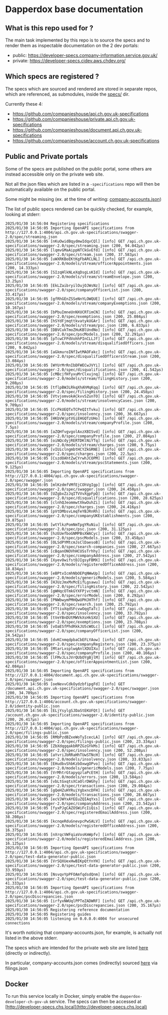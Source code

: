 # Dapperdox base documentation

## What is this repo used for ?

The main task implemented by this repo is to source the specs and to render them as inspectable documentation on the 2 dev portals:
- public:  https://developer-specs.company-information.service.gov.uk/
- private: https://developer-specs.cidev.aws.chdev.org/

## Which specs are registered ?

The specs which are sourced and rendered are stored in separate repos, which are referenced, as submodules, inside the [specs/](https://github.com/companieshouse/dapperdox.developer.ch.gov.uk/tree/9571799d47f5cf0214ad06bf334e0272539a0bf2/specs) dir.

Currently these 4:

- https://github.com/companieshouse/api.ch.gov.uk-specifications
- https://github.com/companieshouse/private.api.ch.gov.uk-specifications
- https://github.com/companieshouse/document.api.ch.gov.uk-specifications
- https://github.com/companieshouse/account.ch.gov.uk-specifications

## Public and Private portals

Some of the specs are published on the public portal, some others are instead accessible only on the private web site.

Not all the json files which are listed in a `-specifications` repo will then be automatically available on the public portal.

Some might be missing (ex. at the time of writing:
[company-accounts.json](https://github.com/companieshouse/api.ch.gov.uk-specifications/blob/e7ed000/swagger-2.0/spec/company-accounts.json))

The list of public specs rendered can be quickly checked, for example, looking at stderr:

    2025/01/30 14:56:04 Registering specifications
    2025/01/30 14:56:05 Importing OpenAPI specifications from http://127.0.0.1:4004/api.ch.gov.uk-specifications/swagger-2.0/spec/streaming.json
    2025/01/30 14:56:05 [nKuOwidBqydmwIdqvCQl] [info] GET /api.ch.gov.uk-specifications/swagger-2.0/spec/streaming.json (200, 94.042µs)
    2025/01/30 14:56:05 [lqmvGMaAippNTCkGvEfd] [info] GET /api.ch.gov.uk-specifications/swagger-2.0/spec/stream.json (200, 37.583µs)
    2025/01/30 14:56:05 [uWXRKBoEKtKgFbARCLNL] [info] GET /api.ch.gov.uk-specifications/swagger-2.0/models/stream/officerAppointments.json (200, 14.333µs)
    2025/01/30 14:56:05 [SIzqHlkNLeXqDsgLsKId] [info] GET /api.ch.gov.uk-specifications/swagger-2.0/models/stream/streamEnvelope.json (200, 13.25µs)
    2025/01/30 14:56:05 [EkLZaibryilOujOJWsNz] [info] GET /api.ch.gov.uk-specifications/swagger-2.0/spec/companyOfficerList.json (200, 33.417µs)
    2025/01/30 14:56:05 [gfRhGEnZSSeNnYLOWQUE] [info] GET /api.ch.gov.uk-specifications/swagger-2.0/models/stream/companyExemptions.json (200, 10.167µs)
    2025/01/30 14:56:05 [bPbuImneUnNXUCRTimCN] [info] GET /api.ch.gov.uk-specifications/swagger-2.0/spec/exemptions.json (200, 25.084µs)
    2025/01/30 14:56:05 [hSYdFjmqttkvatykUGAr] [info] GET /api.ch.gov.uk-specifications/swagger-2.0/models/stream/psc.json (200, 6.833µs)
    2025/01/30 14:56:05 [DBVCukTmoZHuKBlUndNo] [info] GET /api.ch.gov.uk-specifications/swagger-2.0/spec/pscModels.json (200, 32.291µs)
    2025/01/30 14:56:05 [pTcwCFPdVohhPInCLLJf] [info] GET /api.ch.gov.uk-specifications/swagger-2.0/models/stream/disqualifiedOfficers.json (200, 9.042µs)
    2025/01/30 14:56:05 [aGkmuroINfIwtMAOFakc] [info] GET /api.ch.gov.uk-specifications/swagger-2.0/spec/disqualifiedOfficersStream.json (200, 13.084µs)
    2025/01/30 14:56:05 [WYUrMrRnIbDFWECwJVYi] [info] GET /api.ch.gov.uk-specifications/swagger-2.0/spec/disqualifications.json (200, 41.542µs)
    2025/01/30 14:56:05 [cMBcjfHfyxuMrClxujnq] [info] GET /api.ch.gov.uk-specifications/swagger-2.0/models/stream/filingHistory.json (200, 9.208µs)
    2025/01/30 14:56:05 [tflpBWJLRkqXhAhMqKqq] [info] GET /api.ch.gov.uk-specifications/swagger-2.0/spec/filingHistory.json (200, 24.458µs)
    2025/01/30 14:56:05 [VtvjomvokACkvvSZunTO] [info] GET /api.ch.gov.uk-specifications/swagger-2.0/models/stream/insolvencyCases.json (200, 9.709µs)
    2025/01/30 14:56:05 [CcPkUEQTxTCPeQItTvku] [info] GET /api.ch.gov.uk-specifications/swagger-2.0/spec/insolvency.json (200, 36.667µs)
    2025/01/30 14:56:05 [HKbVWjptVGiEHGQTzUHo] [info] GET /api.ch.gov.uk-specifications/swagger-2.0/models/stream/companyProfile.json (200, 7.5µs)
    2025/01/30 14:56:05 [aZQHfvgvgolAxzXBISvd] [info] GET /api.ch.gov.uk-specifications/swagger-2.0/spec/companyProfile.json (200, 27.084µs)
    2025/01/30 14:56:05 [oiNQcdyjRERTDKlNiYTq] [info] GET /api.ch.gov.uk-specifications/swagger-2.0/models/stream/charges.json (200, 9.75µs)
    2025/01/30 14:56:05 [vIUiclngmbtHCYZkGRNE] [info] GET /api.ch.gov.uk-specifications/swagger-2.0/spec/charges.json (200, 22.5µs)
    2025/01/30 14:56:05 [CszdOAhtZwCYrwhJCOPM] [info] GET /api.ch.gov.uk-specifications/swagger-2.0/models/stream/pscStatements.json (200, 9.125µs)
    2025/01/30 14:56:05 Importing OpenAPI specifications from http://127.0.0.1:4004/api.ch.gov.uk-specifications/swagger-2.0/spec/swagger.json
    2025/01/30 14:56:05 [mlKzdmfVMfEjCOhVgIgp] [info] GET /api.ch.gov.uk-specifications/swagger-2.0/spec/swagger.json (200, 24.458µs)
    2025/01/30 14:56:05 [UZgbxZzJqITVVvXgpFpQ] [info] GET /api.ch.gov.uk-specifications/swagger-2.0/spec/disqualifications.json (200, 28.625µs)
    2025/01/30 14:56:05 [clnhQJeommwtXkwOuhZi] [info] GET /api.ch.gov.uk-specifications/swagger-2.0/spec/charges.json (200, 24.416µs)
    2025/01/30 14:56:05 [pVtDMbsvLmqTeYBJRnRh] [info] GET /api.ch.gov.uk-specifications/swagger-2.0/spec/companyUKEstablishments.json (200, 19.875µs)
    2025/01/30 14:56:05 [wtYlkzPomNmTpgYRuNiu] [info] GET /api.ch.gov.uk-specifications/swagger-2.0/spec/psc.json (200, 31.125µs)
    2025/01/30 14:56:05 [hzEUefboGNMPBsXWACyc] [info] GET /api.ch.gov.uk-specifications/swagger-2.0/spec/pscModels.json (200, 33.458µs)
    2025/01/30 14:56:05 [OLSdPYMtcmJsClDaesoB] [info] GET /api.ch.gov.uk-specifications/swagger-2.0/spec/search-companies.json (200, 27.667µs)
    2025/01/30 14:56:05 [cBqanONOVhHCUSsTrhhy] [info] GET /api.ch.gov.uk-specifications/swagger-2.0/spec/companyAddress.json (200, 27.542µs)
    2025/01/30 14:56:05 [XyevOwifstDJIgsyFBMX] [info] GET /api.ch.gov.uk-specifications/swagger-2.0/models/registeredOfficeAddress.json (200, 18.834µs)
    2025/01/30 14:56:05 [eBPtvIcmhNbOEPqNWwUp] [info] GET /api.ch.gov.uk-specifications/swagger-2.0/models/genericModels.json (200, 5.584µs)
    2025/01/30 14:56:05 [HJUzJmxMxMcEifLgsawu] [info] GET /api.ch.gov.uk-specifications/swagger-2.0/spec/filingHistory.json (200, 22.542µs)
    2025/01/30 14:56:05 [gWHqcOTmkGYXFPjvctmN] [info] GET /api.ch.gov.uk-specifications/swagger-2.0/spec/errorModel.json (200, 8.292µs)
    2025/01/30 14:56:05 [PNWbwymPMHQwUPHJHThf] [info] GET /api.ch.gov.uk-specifications/swagger-2.0/spec/search.json (200, 25.792µs)
    2025/01/30 14:56:05 [YTtiuXqdSFcvwOqqTaTc] [info] GET /api.ch.gov.uk-specifications/swagger-2.0/spec/insolvency.json (200, 33.792µs)
    2025/01/30 14:56:05 [tVeYBnDUtMWVkXsHkSXU] [info] GET /api.ch.gov.uk-specifications/swagger-2.0/spec/exemptions.json (200, 23.708µs)
    2025/01/30 14:56:05 [vOaESfPhdRkkJUScWOLc] [info] GET /api.ch.gov.uk-specifications/swagger-2.0/spec/companyOfficerList.json (200, 24.542µs)
    2025/01/30 14:56:05 [dvKCnmqdpbaCbEFLYAow] [info] GET /api.ch.gov.uk-specifications/swagger-2.0/spec/companyRegisters.json (200, 23.375µs)
    2025/01/30 14:56:05 [MtarLxsplwqAnlXDUIXu] [info] GET /api.ch.gov.uk-specifications/swagger-2.0/spec/companyProfile.json (200, 40.166µs)
    2025/01/30 14:56:05 [lFMvJLsJVrQUbOYgBjlM] [info] GET /api.ch.gov.uk-specifications/swagger-2.0/spec/officerAppointmentList.json (200, 42.084µs)
    2025/01/30 14:56:05 Importing OpenAPI specifications from http://127.0.0.1:4004/document.api.ch.gov.uk-specifications/swagger-2.0/spec/swagger.json
    2025/01/30 14:56:05 [oeNevvCdkOydzbfipgFd] [info] GET /document.api.ch.gov.uk-specifications/swagger-2.0/spec/swagger.json (200, 34.709µs)
    2025/01/30 14:56:05 Importing OpenAPI specifications from http://127.0.0.1:4004/account.ch.gov.uk-specifications/swagger-2.0/identity-public.json
    2025/01/30 14:56:05 [ELjYsylgSJDaStEKUFQt] [info] GET /account.ch.gov.uk-specifications/swagger-2.0/identity-public.json (200, 26.417µs)
    2025/01/30 14:56:05 Importing OpenAPI specifications from http://127.0.0.1:4004/api.ch.gov.uk-specifications/swagger-2.0/spec/filings-public.json
    2025/01/30 14:56:05 [RMbPzdBZxeWoTyIcecLA] [info] GET /api.ch.gov.uk-specifications/swagger-2.0/spec/filings-public.json (200, 23.334µs)
    2025/01/30 14:56:05 [ZbXdqgqakbRPZGzGYkMs] [info] GET /api.ch.gov.uk-specifications/swagger-2.0/spec/insolvency.json (200, 52.208µs)
    2025/01/30 14:56:05 [aYvriJbRRaHhTUwSTNcH] [info] GET /api.ch.gov.uk-specifications/swagger-2.0/models/insolvency.json (200, 33.833µs)
    2025/01/30 14:56:05 [EHudbvShbKzbOxwgOPvo] [info] GET /api.ch.gov.uk-specifications/swagger-2.0/models/genericModels.json (200, 7.75µs)
    2025/01/30 14:56:05 [VrMhtrGtapyqzlaPcEtH] [info] GET /api.ch.gov.uk-specifications/swagger-2.0/models/errors.json (200, 13.584µs)
    2025/01/30 14:56:05 [vbLtGxqtsXCaOlrDWGhy] [info] GET /api.ch.gov.uk-specifications/swagger-2.0/spec/transactions.json (200, 29.084µs)
    2025/01/30 14:56:05 [gQeHZuHYRuiYgbxncDFH] [info] GET /api.ch.gov.uk-specifications/swagger-2.0/models/transactions.json (200, 28.667µs)
    2025/01/30 14:56:05 [ecVJWYxAYEEuZQIAqYxs] [info] GET /api.ch.gov.uk-specifications/swagger-2.0/spec/companyAddress.json (200, 23.542µs)
    2025/01/30 14:56:05 [fyxPJgCAZOSWiFcIiQis] [info] GET /api.ch.gov.uk-specifications/swagger-2.0/spec/registeredEmailAddress.json (200, 38.208µs)
    2025/01/30 14:56:05 [kcnqeRduGnevpcPwSALV] [info] GET /api.ch.gov.uk-specifications/swagger-2.0/models/registeredOfficeAddress.json (200, 16.375µs)
    2025/01/30 14:56:05 [nXrqcVWFqiaVosKmWpfv] [info] GET /api.ch.gov.uk-specifications/swagger-2.0/models/registeredEmailAddress.json (200, 16.125µs)
    2025/01/30 14:56:05 Importing OpenAPI specifications from http://127.0.0.1:4004/api.ch.gov.uk-specifications/swagger-2.0/spec/test-data-generator-public.json
    2025/01/30 14:56:05 [VrSQXUexHwBIKpQtYnYH] [info] GET /api.ch.gov.uk-specifications/swagger-2.0/spec/test-data-generator-public.json (200, 33.959µs)
    2025/01/30 14:56:05 [NsvqvYpPFOAmfqdsdQnm] [info] GET /api.ch.gov.uk-specifications/swagger-2.0/spec/test-data-generator-public.json (200, 41.333µs)
    2025/01/30 14:56:05 Importing OpenAPI specifications from http://127.0.0.1:4004/api.ch.gov.uk-specifications/swagger-2.0/spec/pscDiscrepancies.json
    2025/01/30 14:56:05 [irfyxNWUqlPPTeZADWRF] [info] GET /api.ch.gov.uk-specifications/swagger-2.0/spec/pscDiscrepancies.json (200, 35.167µs)
    2025/01/30 14:56:05 Registering reference documentation
    2025/01/30 14:56:05 Registering guides
    2025/01/30 14:56:05 listening on 0.0.0.0:4004 for unsecured connections

It's worth noticing that company-accounts.json, for example, is actually not listed in the above stderr.

The specs which are intended for the private web site are listed [here](https://github.com/companieshouse/dapperdox.developer.ch.gov.uk/blob/9571799/spec_args.sh#L24-L35) (directly or indirectly).


In particular, company-accounts.json comes (indirectly) sourced [here](https://github.com/companieshouse/dapperdox.developer.ch.gov.uk/blob/9571799/spec_args.sh#L28) via filings.json

## Docker
To run this service locally in Docker, simply enable the `dapperdox-developer-ch-gov-uk` service.
The specs can then be accessed at [http://developer-specs.chs.local](http://developer-specs.chs.local)



